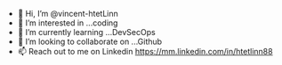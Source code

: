 - 👋 Hi, I’m @vincent-htetLinn
- 👀 I’m interested in ...coding
- 🌱 I’m currently learning ...DevSecOps
- 💞️ I’m looking to collaborate on ...Github
- 📫 Reach out to me on Linkedin https://mm.linkedin.com/in/htetlinn88

<!---
vincent-htetLinn/vincent-htetLinn is a ✨ special ✨ repository because its `README.md` (this file) appears on your GitHub profile.
You can click the Preview link to take a look at your changes.
--->
